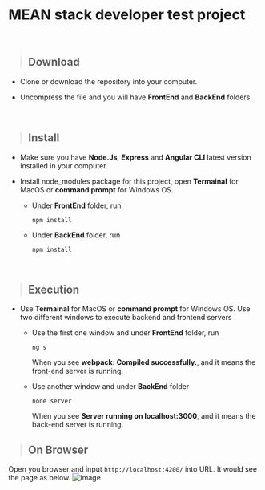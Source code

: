 # MEAN stack developer test project
<br/>  

>## Download

* Clone or download the repository into your computer.

* Uncompress the file and you will have **FrontEnd** and **BackEnd** folders.  
<br />  

>## Install

* Make sure you have **Node.Js**, **Express** and **Angular CLI** latest version installed in your computer.

* Install node_modules package for this project, open **Termainal** for MacOS or **command prompt** for Windows OS.

  - Under **FrontEnd** folder, run
  
    ```npm install```

  - Under **BackEnd** folder, run
  
    ```npm install```
    
<br />  

>## Execution

* Use **Termainal** for MacOS or **command prompt** for Windows OS. Use two different windows to execute backend and frontend servers

  - Use the first one window and under **FrontEnd** folder, run
  
      ```ng s```
      
    When you see **webpack: Compiled successfully.**, and it means the front-end server is running.
    

    
  - Use another window and under **BackEnd** folder
  
     ```node server```
    
    When you see **Server running on localhost:3000**, and it means the back-end server is running.
    
    
>## On Browser

Open you browser and input ```http://localhost:4200/``` into URL. It would see the page as below.
![image](https://user-images.githubusercontent.com/12676014/39284520-aeaff13c-48e1-11e8-82c0-c5c9db1d9fec.png)
